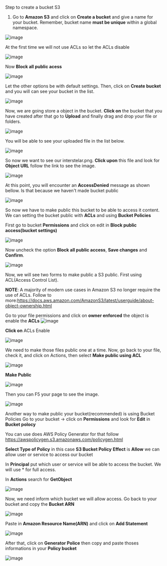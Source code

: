 Step to create a bucket S3

1. Go to **Amazon S3** and click on **Create a bucket** and give a name for your bucket. Remember, bucket name **must be unique** within a global namespace.

![image](https://github.com/thyagomelo02/labs-aws-solutions-architect-associate/assets/31568098/eedd1d65-2d2d-4cab-b21d-b002b65bf268)

At the first time we will not use ACLs so let the ACLs disable

![image](https://github.com/thyagomelo02/labs-aws-solutions-architect-associate/assets/31568098/cea11ec5-ce5c-4b71-990e-478349f64f1f)

Now **Block all public acess**

![image](https://github.com/thyagomelo02/labs-aws-solutions-architect-associate/assets/31568098/d8fbb9f5-8f54-4582-bc9b-581f9e2a814e)

Let the other options be with default settings. Then, click on **Create bucket** and you will can see your bucket in the list.

![image](https://github.com/thyagomelo02/labs-aws-solutions-architect-associate/assets/31568098/cedc5d48-d392-44f9-a1df-ae4a2e1ddccb)

Now, we are going store a object in the bucket. **Click on** the bucket that you have created after that go to **Upload** and finally drag and drop your file or folders.

![image](https://github.com/thyagomelo02/labs-aws-solutions-architect-associate/assets/31568098/9afd936b-86d8-42f5-9e4f-2c3268ddc0d7)

You will be able to see your uploaded file in the list below.

![image](https://github.com/thyagomelo02/labs-aws-solutions-architect-associate/assets/31568098/aa758336-1e67-4024-a45a-cd38bbe7227e)

So now we want to see our interstelar.png. **Click upon** this file and look for **Object URL** follow the link to see the image.

![image](https://github.com/thyagomelo02/labs-aws-solutions-architect-associate/assets/31568098/983e3b69-651c-493e-b343-fb3ff3109200)

At this point, you will encounter an **AccessDenied** message as shown bellow. Is that because we haven't made bucket public

![image](https://github.com/thyagomelo02/labs-aws-solutions-architect-associate/assets/31568098/512bb08b-4d3e-41f8-89eb-6b6be0be6736)

So now we have to make public this bucket to be able to access it content.
We can setting the bucket public with **ACLs** and using **Bucket Policies**

First go to bucket **Permissions** and click on edit in **Block public access(bucket settings)**

![image](https://github.com/thyagomelo02/labs-aws-solutions-architect-associate/assets/31568098/eab6da97-cbfb-4db4-880e-5a3626e5d085)

Now uncheck the option **Block all public access**, **Save changes** and **Confirm**.

![image](https://github.com/thyagomelo02/labs-aws-solutions-architect-associate/assets/31568098/78643898-d3a7-42bc-bbe9-19b925f668a0)

Now, we will see two forms to make public a S3 public.
First using ACL(Access Control List).

**NOTE**: A majority of modern use cases in Amazon S3 no longer require the use of ACLs.
Follow to more:https://docs.aws.amazon.com/AmazonS3/latest/userguide/about-object-ownership.html

Go to your file permissions and click on **owner enforced** the object is enable the **ACLs**
![image](https://github.com/thyagomelo02/labs-aws-solutions-architect-associate/assets/31568098/48879c89-1ccd-402e-afa1-9aa6f5197ab9)

**Click on** ACLs Enable

![image](https://github.com/thyagomelo02/labs-aws-solutions-architect-associate/assets/31568098/eba40a3e-1581-4c6a-8092-bd27bb58da4b)

We need to make those files public one at a time. Now, go back to your file, check it, and click on Actions, then select **Make public using ACL**

![image](https://github.com/thyagomelo02/labs-aws-solutions-architect-associate/assets/31568098/ba418807-1f67-4383-a70f-ac545a006d0f)

**Make Public**

![image](https://github.com/thyagomelo02/labs-aws-solutions-architect-associate/assets/31568098/c0548dc5-30af-41fc-9dcd-c81264af364d)

Then you can F5 your page to see the image.

![image](https://github.com/thyagomelo02/labs-aws-solutions-architect-associate/assets/31568098/61c68b4d-187d-4302-9a34-3ff25dfcabfe)

Another way to make public your bucket(recommended) is using Bucket Policies
Go to your bucket -> click on **Permissions** and look for **Edit** in **Bucket polocy**

You can use does AWS Policy Generator for that follow https://awspolicygen.s3.amazonaws.com/policygen.html

**Select Type of Policy** in this case **S3 Bucket Policy**
**Effect** is **Allow** we can allow user or service to access our bucket

In **Principal** put which user or service will be able to access the bucket. We will use * for full access.

In **Actions** search for **GetObject**

![image](https://github.com/thyagomelo02/labs-aws-solutions-architect-associate/assets/31568098/27e26bc6-3dc4-4408-948b-6aee8dd25503)

Now, we need inform which bucket we will allow access. Go back to your bucket and copy the **Bucket ARN**

![image](https://github.com/thyagomelo02/labs-aws-solutions-architect-associate/assets/31568098/3ebdc123-688d-48d8-9b63-61c8d9d75afa)

Paste in **Amazon Resource Name(ARN)** and click on **Add Statement**

![image](https://github.com/thyagomelo02/labs-aws-solutions-architect-associate/assets/31568098/22cf35e7-d347-43c0-8f9e-16ee482847d5)

After that, click on **Generator Police** then copy and paste thoses informations in your **Policy bucket**

![image](https://github.com/thyagomelo02/labs-aws-solutions-architect-associate/assets/31568098/881a6141-f532-4755-b949-ed01d05f4fa8)

